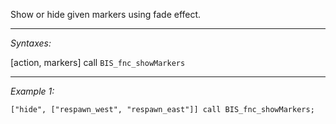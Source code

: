Show or hide given markers using fade effect.


---
*Syntaxes:*

[action, markers] call `BIS_fnc_showMarkers`

---
*Example 1:*

```sqf
["hide", ["respawn_west", "respawn_east"]] call BIS_fnc_showMarkers;
```